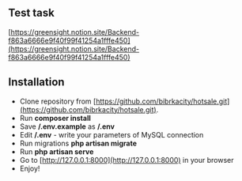 ## Test task

[https://greensight.notion.site/Backend-f863a6666e9f40f99f41254a1fffe450](https://greensight.notion.site/Backend-f863a6666e9f40f99f41254a1fffe450)

## Installation

- Clone repository from [https://github.com/bibrkacity/hotsale.git](https://github.com/bibrkacity/hotsale.git).
- Run **composer install**
- Save **/.env.example** as **/.env**
- Edit **/.env** - write your parameters of MySQL connection
- Run migrations **php artisan migrate**
- Run **php artisan serve**
- Go to [http://127.0.0.1:8000](http://127.0.0.1:8000) in your browser
- Enjoy!
